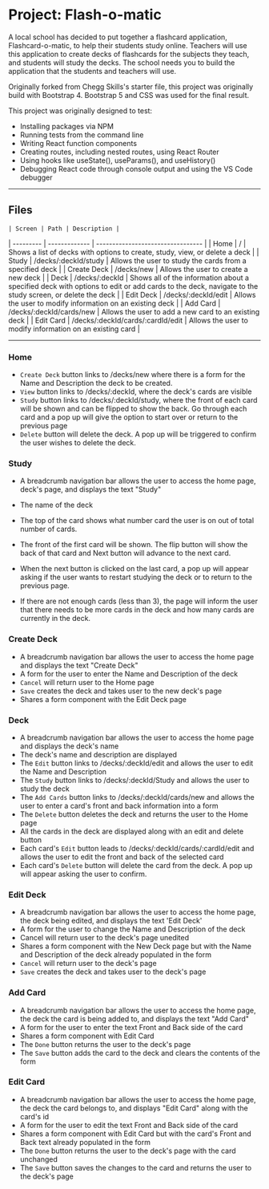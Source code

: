 # Project: Flash-o-matic

A local school has decided to put together a flashcard application, Flashcard-o-matic, to help their students study online. Teachers will use this application to create decks of flashcards for the subjects they teach, and students will study the decks. The school needs you to build the application that the students and teachers will use.

Originally forked from Chegg Skills's starter file, this project was originally build with Bootstrap 4. Bootstrap 5 and CSS was used for the final result.

This project was originally designed to test:

- Installing packages via NPM
- Running tests from the command line
- Writing React function components
- Creating routes, including nested routes, using React Router
- Using hooks like useState(), useParams(), and useHistory()
- Debugging React code through console output and using the VS Code debugger

---

## Files

    | Screen | Path | Description |

| --------- | ------------- | --------------------------------- |
| Home | / | Shows a list of decks with options to create, study, view, or delete a deck |
| Study | /decks/:deckId/study | Allows the user to study the cards from a specified deck |
| Create Deck | /decks/new | Allows the user to create a new deck |
| Deck | /decks/:deckId | Shows all of the information about a specified deck with options to edit or add cards to the deck, navigate to the study screen, or delete the deck |
| Edit Deck | /decks/:deckId/edit | Allows the user to modify information on an existing deck |
| Add Card | /decks/:deckId/cards/new | Allows the user to add a new card to an existing deck |
| Edit Card | /decks/:deckId/cards/:cardId/edit | Allows the user to modify information on an existing card |

---

### Home

- `Create Deck` button links to /decks/new where there is a form for the Name and Description the deck to be created.
- `View` button links to /decks/:deckId, where the deck's cards are visible
- `Study` button links to /decks/:deckId/study, where the front of each card will be shown and can be flipped to show the back. Go through each card and a pop up will give the option to start over or return to the previous page
- `Delete` button will delete the deck. A pop up will be triggered to confirm the user wishes to delete the deck.

### Study

- A breadcrumb navigation bar allows the user to access the home page, deck's page, and displays the text "Study"
- The name of the deck
- The top of the card shows what number card the user is on out of total number of cards.
- The front of the first card will be shown. The flip button will show the back of that card and Next button will advance to the next card.
- When the next button is clicked on the last card, a pop up will appear asking if the user wants to restart studying the deck or to return to the previous page.

- If there are not enough cards (less than 3), the page will inform the user that there needs to be more cards in the deck and how many cards are currently in the deck.

### Create Deck

- A breadcrumb navigation bar allows the user to access the home page and displays the text "Create Deck"
- A form for the user to enter the Name and Description of the deck
- `Cancel` will return user to the Home page
- `Save` creates the deck and takes user to the new deck's page
- Shares a form component with the Edit Deck page

### Deck

- A breadcrumb navigation bar allows the user to access the home page and displays the deck's name
- The deck's name and description are displayed
- The `Edit` button links to /decks/:deckId/edit and allows the user to edit the Name and Description
- The `Study` button links to /decks/:deckId/Study and allows the user to study the deck
- The `Add Cards` button links to /decks/:deckId/cards/new and allows the user to enter a card's front and back information into a form
- The `Delete` button deletes the deck and returns the user to the Home page
- All the cards in the deck are displayed along with an edit and delete button
- Each card's `Edit` button leads to /decks/:deckId/cards/:cardId/edit and allows the user to edit the front and back of the selected card
- Each card's `Delete` button will delete the card from the deck. A pop up will appear asking the user to confirm.

### Edit Deck

- A breadcrumb navigation bar allows the user to access the home page, the deck being edited, and displays the text 'Edit Deck'
- A form for the user to change the Name and Description of the deck
- Cancel will return user to the deck's page unedited
- Shares a form component with the New Deck page but with the Name and Description of the deck already populated in the form
- `Cancel` will return user to the deck's page
- `Save` creates the deck and takes user to the deck's page

### Add Card

- A breadcrumb navigation bar allows the user to access the home page, the deck the card is being added to, and displays the text "Add Card"
- A form for the user to enter the text Front and Back side of the card
- Shares a form component with Edit Card
- The `Done` button returns the user to the deck's page
- The `Save` button adds the card to the deck and clears the contents of the form

### Edit Card

- A breadcrumb navigation bar allows the user to access the home page, the deck the card belongs to, and displays "Edit Card" along with the card's id
- A form for the user to edit the text Front and Back side of the card
- Shares a form component with Edit Card but with the card's Front and Back text already populated in the form
- The `Done` button returns the user to the deck's page with the card unchanged
- The `Save` button saves the changes to the card and returns the user to the deck's page
